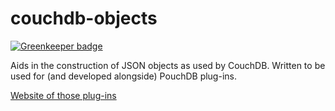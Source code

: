 couchdb-objects
===============

[![Greenkeeper badge](https://badges.greenkeeper.io/pouchdb/couchdb-objects.svg)](https://greenkeeper.io/)

Aids in the construction of JSON objects as used by CouchDB. Written to
be used for (and developed alongside) PouchDB plug-ins.

[Website of those plug-ins](http://python-pouchdb.marten-de-vries.nl/plugins.html)
